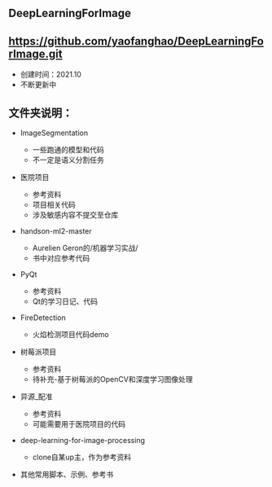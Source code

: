 ## DeepLearningForImage
## https://github.com/yaofanghao/DeepLearningForImage.git
* 创建时间：2021.10
* 不断更新中

## 文件夹说明：
* ImageSegmentation
  * 一些跑通的模型和代码
  * 不一定是语义分割任务
  
* 医院项目
  * 参考资料
  * 项目相关代码
  * 涉及敏感内容不提交至仓库

* handson-ml2-master
  * Aurelien Geron的/机器学习实战/
  * 书中对应参考代码

* PyQt
  * 参考资料
  * Qt的学习日记、代码
  
* FireDetection
  * 火焰检测项目代码demo

* 树莓派项目
  * 参考资料
  * 待补充-基于树莓派的OpenCV和深度学习图像处理
  
* 异源_配准
  * 参考资料
  * 可能需要用于医院项目的代码
  
* deep-learning-for-image-processing
  * clone自某up主，作为参考资料
  
* 其他常用脚本、示例、参考书